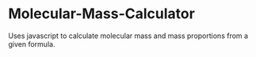 # Molecular-Mass-Calculator
Uses javascript to calculate molecular mass and mass proportions from a given formula.

